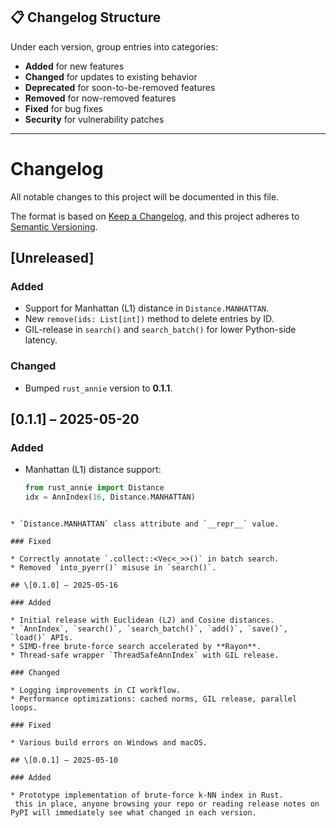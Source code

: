 

## 📋 Changelog Structure


Under each version, group entries into categories:

* **Added**      for new features
* **Changed**    for updates to existing behavior
* **Deprecated** for soon-to-be-removed features
* **Removed**    for now-removed features
* **Fixed**      for bug fixes
* **Security**   for vulnerability patches

---




# Changelog

All notable changes to this project will be documented in this file.

The format is based on [Keep a Changelog](https://keepachangelog.com/en/1.0.0/),
and this project adheres to [Semantic Versioning](https://semver.org).

## [Unreleased]

### Added
- Support for Manhattan (L1) distance in `Distance.MANHATTAN`.
- New `remove(ids: List[int])` method to delete entries by ID.
- GIL-release in `search()` and `search_batch()` for lower Python-side latency.

### Changed
- Bumped `rust_annie` version to **0.1.1**.

## [0.1.1] – 2025-05-20

### Added
- Manhattan (L1) distance support:
  ```python
  from rust_annie import Distance
  idx = AnnIndex(16, Distance.MANHATTAN)
```

* `Distance.MANHATTAN` class attribute and `__repr__` value.

### Fixed

* Correctly annotate `.collect::<Vec<_>>()` in batch search.
* Removed `into_pyerr()` misuse in `search()`.

## \[0.1.0] – 2025-05-16

### Added

* Initial release with Euclidean (L2) and Cosine distances.
* `AnnIndex`, `search()`, `search_batch()`, `add()`, `save()`, `load()` APIs.
* SIMD‐free brute-force search accelerated by **Rayon**.
* Thread-safe wrapper `ThreadSafeAnnIndex` with GIL release.

### Changed

* Logging improvements in CI workflow.
* Performance optimizations: cached norms, GIL release, parallel loops.

### Fixed

* Various build errors on Windows and macOS.

## \[0.0.1] – 2025-05-10

### Added

* Prototype implementation of brute-force k-NN index in Rust.
 this in place, anyone browsing your repo or reading release notes on PyPI will immediately see what changed in each version.
```
